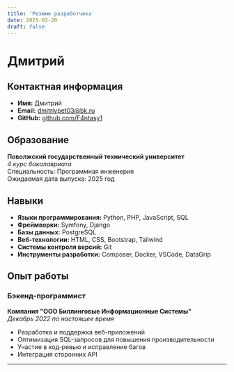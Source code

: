 ```yaml
---
title: 'Резюме разработчика'
date: 2025-03-20
draft: false
---
```


# Дмитрий

## Контактная информация

- **Имя:** Дмитрий
- **Email:** dmitriypet03@bk.ru
- **GitHub:** [github.com/F4ntasy1](https://github.com/F4ntasy1)

## Образование

**Поволжский государственный технический университет**  
 _4 курс бакалавриата_  
 Специальность: Программная инженерия  
 Ожидаемая дата выпуска: 2025 год

## Навыки

- **Языки программирования:** Python, PHP, JavaScript, SQL
- **Фреймворки:** Symfony, Django
- **Базы данных:** PostgreSQL
- **Веб-технологии:** HTML, CSS, Bootstrap, Tailwind
- **Системы контроля версий:** Git
- **Инструменты разработки:** Composer, Docker, VSCode, DataGrip

## Опыт работы

### Бэкенд-программист

**Компания "ООО Биллинговые Информационные Системы"**  
 _Декабрь 2022 по настоящее время_

- Разработка и поддержка веб-приложений
- Оптимизация SQL-запросов для повышения производительности
- Участие в код-ревью и исправление багов
- Интеграция сторонних API

---
